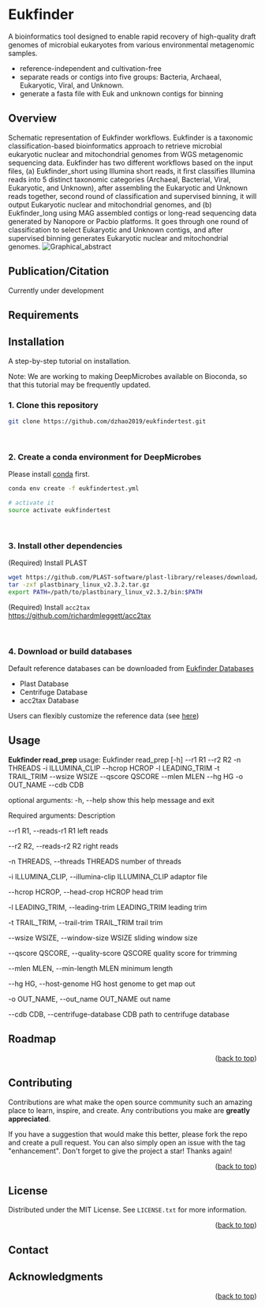 # Eukfinder
A bioinformatics tool designed to enable rapid recovery of high-quality draft genomes of microbial eukaryotes from various environmental metagenomic samples.

- reference-independent and cultivation-free
- separate reads or contigs into five groups: Bacteria, Archaeal, Eukaryotic, Viral, and Unknown. 
- generate a fasta file with Euk and unknown contigs for binning


## Overview
Schematic representation of Eukfinder workflows. Eukfinder is a taxonomic classification-based bioinformatics approach to retrieve microbial eukaryotic nuclear and mitochondrial genomes from WGS metagenomic sequencing data. Eukfinder has two different workflows based on the input files, (a) Eukfinder_short using Illumina short reads, it first classifies Illumina reads into 5 distinct taxonomic categories (Archaeal, Bacterial, Viral, Eukaryotic, and Unknown), after assembling the Eukaryotic and Unknown reads together, second round of classification and supervised binning, it will output Eukaryotic nuclear and mitochondrial genomes, and (b) Eukfinder_long using MAG assembled contigs or long-read sequencing data generated by Nanopore or Pacbio platforms. It goes through one round of classification to select Eukaryotic and Unknown contigs, and after supervised binning generates Eukaryotic nuclear and mitochondrial genomes.
![Graphical_abstract](https://user-images.githubusercontent.com/39600837/235653095-c4686819-354c-4252-ad13-960420e46d12.png)

## Publication/Citation
Currently under development


## Requirements


## Installation 

A step-by-step tutorial on installation.

Note: We are working to making DeepMicrobes available on Bioconda, so that this tutorial may be frequently updated.

### 1. Clone this repository

```sh
git clone https://github.com/dzhao2019/eukfindertest.git
```

<br>

### 2. Create a conda environment for DeepMicrobes

Please install [conda](https://docs.conda.io/projects/conda/en/latest/user-guide/install/linux.html) first.


```sh
conda env create -f eukfindertest.yml

# activate it
source activate eukfindertest
```

<br>

### 3. Install other dependencies

(Required) Install PLAST <br>

```sh
wget https://github.com/PLAST-software/plast-library/releases/download/v2.3.2/plastbinary_linux_v2.3.2.tar.gz
tar -zxf plastbinary_linux_v2.3.2.tar.gz
export PATH=/path/to/plastbinary_linux_v2.3.2/bin:$PATH
```
(Required) Install `acc2tax` <br>
https://github.com/richardmleggett/acc2tax

<br>

### 4. Download or build databases
 
  Default reference databases can be downloaded from [Eukfinder Databases](https://perun.biochem.dal.ca/Metagenomics-Scavenger/)
- Plast Database
- Centrifuge Database
- acc2tax Database

 Users can flexibly customize the reference data (see [here](https://github.com/dzhao2019/eukfindertest/wiki/Build-a-customized-reference-database))
 

<!-- USAGE EXAMPLES -->
## Usage

**Eukfinder read_prep**
usage: Eukfinder read_prep [-h] --r1 R1 --r2 R2 -n THREADS -i ILLUMINA_CLIP
                           --hcrop HCROP -l LEADING_TRIM -t TRAIL_TRIM --wsize
                           WSIZE --qscore QSCORE --mlen MLEN --hg HG -o
                           OUT_NAME --cdb CDB

optional arguments:
  -h, --help            show this help message and exit

Required arguments:
  Description

  --r1 R1, --reads-r1 R1    left reads
  
  --r2 R2, --reads-r2 R2    right reads
  
  -n THREADS, --threads THREADS     number of threads
                        
  -i ILLUMINA_CLIP, --illumina-clip ILLUMINA_CLIP     adaptor file
                        
  --hcrop HCROP, --head-crop HCROP    head trim
                        
  -l LEADING_TRIM, --leading-trim LEADING_TRIM    leading trim
                        
  -t TRAIL_TRIM, --trail-trim TRAIL_TRIM    trail trim
                        
  --wsize WSIZE, --window-size WSIZE    sliding window size
                        
  --qscore QSCORE, --quality-score QSCORE     quality score for trimming
                        
  --mlen MLEN, --min-length MLEN    minimum length
                        
  --hg HG, --host-genome HG     host genome to get map out
                        
  -o OUT_NAME, --out_name OUT_NAME    out name
                        
  --cdb CDB, --centrifuge-database CDB    path to centrifuge database
  
  
<!-- ROADMAP -->
## Roadmap

<p align="right">(<a href="#readme-top">back to top</a>)</p>



<!-- CONTRIBUTING -->
## Contributing

Contributions are what make the open source community such an amazing place to learn, inspire, and create. Any contributions you make are **greatly appreciated**.

If you have a suggestion that would make this better, please fork the repo and create a pull request. You can also simply open an issue with the tag "enhancement".
Don't forget to give the project a star! Thanks again!


<p align="right">(<a href="#readme-top">back to top</a>)</p>



<!-- LICENSE -->
## License

Distributed under the MIT License. See `LICENSE.txt` for more information.

<p align="right">(<a href="#readme-top">back to top</a>)</p>



<!-- CONTACT -->
## Contact

<!-- ACKNOWLEDGMENTS -->
## Acknowledgments


<p align="right">(<a href="#readme-top">back to top</a>)</p>
